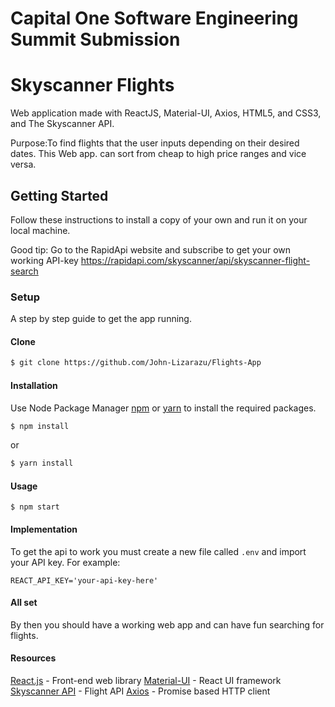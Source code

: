 # Capital One Software Engineering Summit Submission

# Skyscanner Flights

Web application made with ReactJS, Material-UI, Axios, HTML5, and CSS3, and The Skyscanner API.

Purpose:To find flights that the user inputs depending on their desired dates. 
This Web app. can sort from cheap to high price ranges and vice versa.

## Getting Started

Follow these instructions to install a copy of your own and run it on your local machine.

Good tip: Go to the RapidApi website and subscribe to get your own working API-key https://rapidapi.com/skyscanner/api/skyscanner-flight-search

### Setup

A step by step guide to get the app running.

#### Clone

```sh
$ git clone https://github.com/John-Lizarazu/Flights-App
```

#### Installation

Use Node Package Manager [npm](https://www.npmjs.com/) or [yarn](https://yarnpkg.com/) to install the required packages.

```sh
$ npm install
```

or

```sh
$ yarn install
```

#### Usage

```
$ npm start
```

#### Implementation

To get the api to work you must create a new file called `.env` and import your API key.
For example:
```env
REACT_API_KEY='your-api-key-here'
```

#### All set
By then you should have a working web app and can have fun searching for flights.

#### Resources
[React.js](https://reactjs.org/) - Front-end web library
[Material-UI](https://material-ui.com/) - React UI framework
[Skyscanner API](https://rapidapi.com/skyscanner/api/skyscanner-flight-search) - Flight API
[Axios](https://www.npmjs.com/package/axios) - Promise based HTTP client
